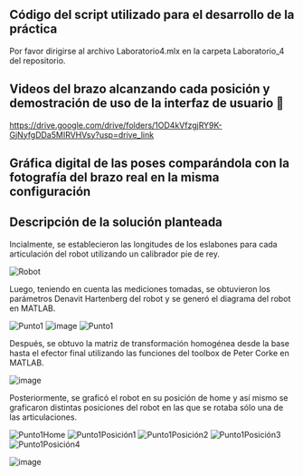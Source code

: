 ## Código del script utilizado para el desarrollo de la práctica

Por favor dirigirse al archivo Laboratorio4.mlx en la carpeta Laboratorio_4 del repositorio.

## Videos del brazo alcanzando cada posición y demostración de uso de la interfaz de usuario :movie_camera:

https://drive.google.com/drive/folders/1OD4kVfzgjRY9K-GjNyfgDDa5MIRVHVsy?usp=drive_link

## Gráfica digital de las poses comparándola con la fotografía del brazo real en la misma configuración



## Descripción de la solución planteada

Incialmente, se establecieron las longitudes de los eslabones para cada articulación del robot utilizando un calibrador pie de rey.

![Robot](https://github.com/SaraC27/Laboratorios_Robotica/assets/80609467/ff02a02f-cdce-41af-ba46-bd87983f4690)

Luego, teniendo en cuenta las mediciones tomadas, se obtuvieron los parámetros Denavit Hartenberg del robot y se generó el diagrama del robot en MATLAB.

![Punto1](https://github.com/SaraC27/Laboratorios_Robotica/assets/80609467/eb881da1-0ec9-4f3c-add0-fde869069fad)
![image](https://github.com/SaraC27/Laboratorios_Robotica/assets/80609467/19076585-ed61-4b91-9552-3b1f906ba9d6)
![Punto1](https://github.com/SaraC27/Laboratorios_Robotica/assets/80609467/4837773f-d248-4a06-8df8-331ad75d04e5)

Después, se obtuvo la matriz de transformación homogénea desde la base hasta el efector final utilizando las funciones del toolbox de Peter Corke en MATLAB.

![image](https://github.com/SaraC27/Laboratorios_Robotica/assets/80609467/15c57995-240c-4aa1-b61a-988eaeadeb53)

Posteriormente, se graficó el robot en su posición de home y así mismo se graficaron distintas posiciones del robot en las que se rotaba sólo una de las articulaciones.

![Punto1Home](https://github.com/SaraC27/Laboratorios_Robotica/assets/80609467/8a03520d-61ac-4c30-ad12-1987302d98b8)
![Punto1Posición1](https://github.com/SaraC27/Laboratorios_Robotica/assets/80609467/9f8ce538-c6eb-4c85-a422-1b16b32dea88)
![Punto1Posición2](https://github.com/SaraC27/Laboratorios_Robotica/assets/80609467/5f82e472-2ebd-467b-9176-9d87fe5c273b)
![Punto1Posición3](https://github.com/SaraC27/Laboratorios_Robotica/assets/80609467/7d08f123-9683-447e-8cd1-d08a6fbc7f7c)
![Punto1Posición4](https://github.com/SaraC27/Laboratorios_Robotica/assets/80609467/e8d3c623-6549-41b1-9844-be657765fb8a)

![image](https://github.com/SaraC27/Laboratorios_Robotica/assets/80609467/be5fb2bb-0828-4732-b6d3-5f3052fb2dd0)

